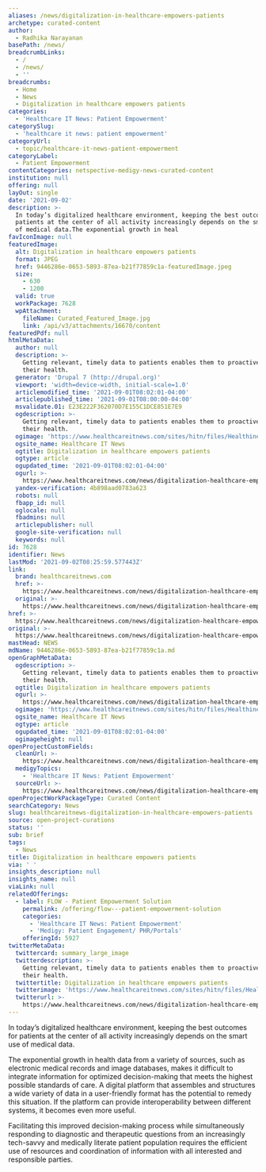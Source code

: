 ```yaml
---
aliases: /news/digitalization-in-healthcare-empowers-patients
archetype: curated-content
author:
  - Radhika Narayanan
basePath: /news/
breadcrumbLinks:
  - /
  - /news/
  - ''
breadcrumbs:
  - Home
  - News
  - Digitalization in healthcare empowers patients
categories:
  - 'Healthcare IT News: Patient Empowerment'
categorySlug:
  - 'healthcare it news: patient empowerment'
categoryUrl:
  - topic/healthcare-it-news-patient-empowerment
categoryLabel:
  - Patient Empowerment
contentCategories: netspective-medigy-news-curated-content
institution: null
offering: null
layOut: single
date: '2021-09-02'
description: >-
  In today’s digitalized healthcare environment, keeping the best outcomes for
  patients at the center of all activity increasingly depends on the smart use
  of medical data.The exponential growth in heal
favIconImage: null
featuredImage:
  alt: Digitalization in healthcare empowers patients
  format: JPEG
  href: 9446286e-0653-5893-87ea-b21f77859c1a-featuredImage.jpeg
  size:
    - 630
    - 1200
  valid: true
  workPackage: 7628
  wpAttachment:
    fileName: Curated_Featured_Image.jpg
    link: /api/v3/attachments/16670/content
featuredPdf: null
htmlMetaData:
  author: null
  description: >-
    Getting relevant, timely data to patients enables them to proactively manage
    their health.
  generator: 'Drupal 7 (http://drupal.org)'
  viewport: 'width=device-width, initial-scale=1.0'
  articlemodified_time: '2021-09-01T08:02:01-04:00'
  articlepublished_time: '2021-09-01T08:00:00-04:00'
  msvalidate.01: E23E222F362070D7E155C1DCE851E7E9
  ogdescription: >-
    Getting relevant, timely data to patients enables them to proactively manage
    their health.
  ogimage: 'https://www.healthcareitnews.com/sites/hitn/files/HealthineersHeroImage2.jpg'
  ogsite_name: Healthcare IT News
  ogtitle: Digitalization in healthcare empowers patients
  ogtype: article
  ogupdated_time: '2021-09-01T08:02:01-04:00'
  ogurl: >-
    https://www.healthcareitnews.com/news/digitalization-healthcare-empowers-patients
  yandex-verification: 4b898aad0783a623
  robots: null
  fbapp_id: null
  oglocale: null
  fbadmins: null
  articlepublisher: null
  google-site-verification: null
  keywords: null
id: 7628
identifier: News
lastMod: '2021-09-02T08:25:59.577443Z'
link:
  brand: healthcareitnews.com
  href: >-
    https://www.healthcareitnews.com/news/digitalization-healthcare-empowers-patients
  original: >-
    https://www.healthcareitnews.com/news/digitalization-healthcare-empowers-patients
href: >-
  https://www.healthcareitnews.com/news/digitalization-healthcare-empowers-patients
original: >-
  https://www.healthcareitnews.com/news/digitalization-healthcare-empowers-patients
mastHead: NEWS
mdName: 9446286e-0653-5893-87ea-b21f77859c1a.md
openGraphMetaData:
  ogdescription: >-
    Getting relevant, timely data to patients enables them to proactively manage
    their health.
  ogtitle: Digitalization in healthcare empowers patients
  ogurl: >-
    https://www.healthcareitnews.com/news/digitalization-healthcare-empowers-patients
  ogimage: 'https://www.healthcareitnews.com/sites/hitn/files/HealthineersHeroImage2.jpg'
  ogsite_name: Healthcare IT News
  ogtype: article
  ogupdated_time: '2021-09-01T08:02:01-04:00'
  ogimageheight: null
openProjectCustomFields:
  cleanUrl: >-
    https://www.healthcareitnews.com/news/digitalization-healthcare-empowers-patients
  medigyTopics:
    - 'Healthcare IT News: Patient Empowerment'
  sourceUrl: >-
    https://www.healthcareitnews.com/news/digitalization-healthcare-empowers-patients
openProjectWorkPackageType: Curated Content
searchCategory: News
slug: healthcareitnews-digitalization-in-healthcare-empowers-patients
source: open-project-curations
status: ''
sub: brief
tags:
  - News
title: Digitalization in healthcare empowers patients
via: ' '
insights_description: null
insights_name: null
viaLink: null
relatedOfferings:
  - label: FLOW - Patient Empowerment Solution
    permalink: /offering/flow---patient-empowerment-solution
    categories:
      - 'Healthcare IT News: Patient Empowerment'
      - 'Medigy: Patient Engagement/ PHR/Portals'
    offeringId: 5927
twitterMetaData:
  twittercard: summary_large_image
  twitterdescription: >-
    Getting relevant, timely data to patients enables them to proactively manage
    their health.
  twittertitle: Digitalization in healthcare empowers patients
  twitterimage: 'https://www.healthcareitnews.com/sites/hitn/files/HealthineersHeroImage2.jpg'
  twitterurl: >-
    https://www.healthcareitnews.com/news/digitalization-healthcare-empowers-patients
---
```

<p>In today’s digitalized healthcare environment, keeping the best outcomes for patients at the center of all activity increasingly depends on the smart use of medical data.</p><p>The exponential growth in health data from a variety of sources, such as electronic medical records and image databases, makes it difficult to integrate information for optimized decision-making that meets the highest possible standards of care. A digital platform that assembles and structures a wide variety of data in a user-friendly format has the potential to remedy this situation. If the platform can provide interoperability between different systems, it becomes even more useful.</p><p>Facilitating this improved decision-making process while simultaneously responding to diagnostic and therapeutic questions from an increasingly tech-savvy and medically literate patient population requires the efficient use of resources and coordination of information with all interested and responsible parties.</p>